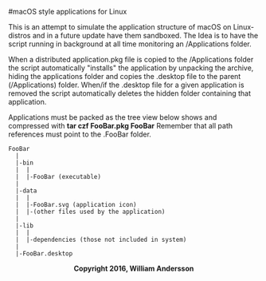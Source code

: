 #macOS style applications for Linux

This is an attempt to simulate the application structure of macOS on Linux-distros
and in a future update have them sandboxed. The Idea is to have the script running in
background at all time monitoring an /Applications folder.

When a distributed application.pkg file is copied to the /Applications folder the
script automatically "installs" the application by unpacking the archive, hiding the
applications folder and copies the .desktop file to the parent (/Applications) folder.
When/if the .desktop file for a given application is removed the script automatically
deletes the hidden folder containing that application.

Applications must be packed as the tree view below shows and compressed with **tar czf FooBar.pkg FooBar**
Remember that all path references must point to the .FooBar folder.
```
FooBar
  |
  |-bin
  |  |
  |  |-FooBar (executable)
  |
  |-data
  |  |
  |  |-FooBar.svg (application icon)
  |  |-(other files used by the application)
  |
  |-lib
  |  |
  |  |-dependencies (those not included in system)
  |
  |-FooBar.desktop
```

<p align="center">
<b>Copyright 2016, William Andersson<b>
</p>
